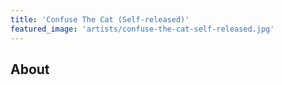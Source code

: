 ```yaml
---
title: 'Confuse The Cat (Self-released)'
featured_image: 'artists/confuse-the-cat-self-released.jpg'
---
```


## About


